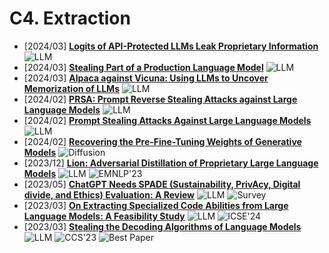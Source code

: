 # C4. Extraction
- [2024/03] **[Logits of API-Protected LLMs Leak Proprietary Information](https://arxiv.org/abs/2403.09539)** ![LLM](https://img.shields.io/badge/LLM-589cf4)
- [2024/03] **[Stealing Part of a Production Language Model](https://arxiv.org/abs/2403.06634)** ![LLM](https://img.shields.io/badge/LLM-589cf4)
- [2024/03] **[Alpaca against Vicuna: Using LLMs to Uncover Memorization of LLMs](https://arxiv.org/abs/2403.04801)** ![LLM](https://img.shields.io/badge/LLM-589cf4)
- [2024/02] **[PRSA: Prompt Reverse Stealing Attacks against Large Language Models](https://arxiv.org/abs/2402.19200)** ![LLM](https://img.shields.io/badge/LLM-589cf4)
- [2024/02] **[Prompt Stealing Attacks Against Large Language Models](https://arxiv.org/abs/2402.12959)** ![LLM](https://img.shields.io/badge/LLM-589cf4)
- [2024/02] **[Recovering the Pre-Fine-Tuning Weights of Generative Models](https://arxiv.org/abs/2402.10208)** ![Diffusion](https://img.shields.io/badge/Diffusion-a99cf4)
- [2023/12] **[Lion: Adversarial Distillation of Proprietary Large Language Models](https://aclanthology.org/2023.emnlp-main.189/)** ![LLM](https://img.shields.io/badge/LLM-589cf4) ![EMNLP'23](https://img.shields.io/badge/EMNLP'23-f1b800)
- [2023/05] **[ChatGPT Needs SPADE (Sustainability, PrivAcy, Digital divide, and Ethics) Evaluation: A Review](https://arxiv.org/abs/2305.03123)** ![LLM](https://img.shields.io/badge/LLM-589cf4) ![Survey](https://img.shields.io/badge/Survey-87b800)
- [2023/03] **[On Extracting Specialized Code Abilities from Large Language Models: A Feasibility Study](https://arxiv.org/abs/2303.03012)** ![LLM](https://img.shields.io/badge/LLM-589cf4) ![ICSE'24](https://img.shields.io/badge/ICSE'24-f1b800)
- [2023/03] **[Stealing the Decoding Algorithms of Language Models](https://arxiv.org/abs/2303.04729)** ![LLM](https://img.shields.io/badge/LLM-589cf4) ![CCS'23](https://img.shields.io/badge/CCS'23-f1b800) ![Best Paper](https://img.shields.io/badge/Best_paper-ff0000)

